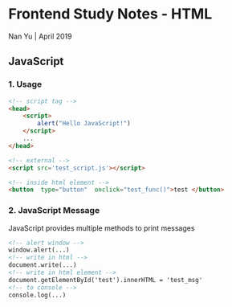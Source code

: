 # Frontend Study Notes - HTML  
Nan Yu | April 2019   
  
## JavaScript
### 1. Usage

```html
<!-- script tag -->
<head>
	<script> 
		alert("Hello JavaScript!")
	</script>
	...
</head>

<!-- external -->
<script src='test_script.js'></script>

<!-- inside html element -->
<button  type="button"  onclick="test_func()">test </button>
```
### 2. JavaScript Message
JavaScript provides multiple methods to print messages
```html
<!-- alert window -->
window.alert(...)
<!-- write in html -->
document.write(...)
<!-- write in html element -->
document.getElementById('test').innerHTML = 'test_msg'
<!-- to console -->
console.log(...)
```


<!--stackedit_data:
eyJoaXN0b3J5IjpbLTkyMDAwMjg5MCwxMzkyOTEzNjU3LC0xOD
IyODE3Mzg1XX0=
-->